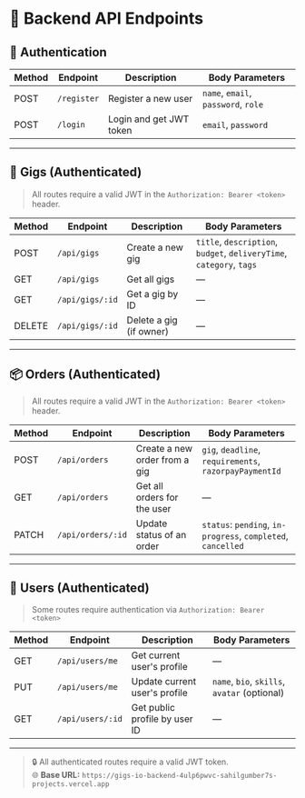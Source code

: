 # 📡 Backend API Endpoints

## 🔐 Authentication

| Method | Endpoint    | Description             | Body Parameters                            |
|--------|-------------|-------------------------|---------------------------------------------|
| POST   | `/register` | Register a new user     | `name`, `email`, `password`, `role`         |
| POST   | `/login`    | Login and get JWT token | `email`, `password`                         |

---

## 🎯 Gigs (Authenticated)

> All routes require a valid JWT in the `Authorization: Bearer <token>` header.

| Method | Endpoint        | Description              | Body Parameters                                                                 |
|--------|-----------------|--------------------------|----------------------------------------------------------------------------------|
| POST   | `/api/gigs`     | Create a new gig         | `title`, `description`, `budget`, `deliveryTime`, `category`, `tags`            |
| GET    | `/api/gigs`     | Get all gigs             | —                                                                                |
| GET    | `/api/gigs/:id` | Get a gig by ID          | —                                                                                |
| DELETE | `/api/gigs/:id` | Delete a gig (if owner)  | —                                                                                |

---

## 📦 Orders (Authenticated)

> All routes require a valid JWT in the `Authorization: Bearer <token>` header.

| Method | Endpoint                     | Description                        | Body Parameters                                                                 |
|--------|------------------------------|------------------------------------|----------------------------------------------------------------------------------|
| POST   | `/api/orders`                | Create a new order from a gig      | `gig`, `deadline`, `requirements`, `razorpayPaymentId`                          |
| GET    | `/api/orders`                | Get all orders for the user        | —                                                                                |
| PATCH  | `/api/orders/:id`            | Update status of an order          | `status`: `pending`, `in-progress`, `completed`, `cancelled`                    |

---

## 👤 Users (Authenticated)

> Some routes require authentication via `Authorization: Bearer <token>`

| Method | Endpoint             | Description                      | Body Parameters                            |
|--------|----------------------|----------------------------------|---------------------------------------------|
| GET    | `/api/users/me`      | Get current user's profile       | —                                           |
| PUT    | `/api/users/me`      | Update current user's profile    | `name`, `bio`, `skills`, `avatar` (optional)|
| GET    | `/api/users/:id`     | Get public profile by user ID    | —                                           |

---

> 🔒 All authenticated routes require a valid JWT token.  
> 🌐 **Base URL:** `https://gigs-io-backend-4ulp6pwvc-sahilgumber7s-projects.vercel.app`
